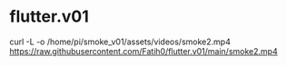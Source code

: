 # flutter.v01

curl -L -o /home/pi/smoke_v01/assets/videos/smoke2.mp4 https://raw.githubusercontent.com/Fatih0/flutter.v01/main/smoke2.mp4

